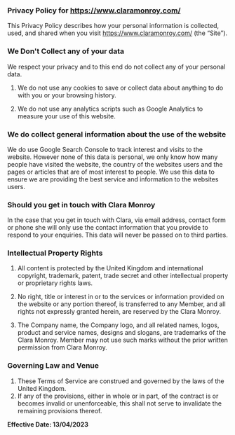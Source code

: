 ### Privacy Policy for https://www.claramonroy.com/

This Privacy Policy describes how your personal information is collected, used, and shared when you visit https://www.claramonroy.com/ (the “Site”).

### We Don't Collect any of your data

We respect your privacy and to this end do not collect any of your personal data.

1. We do not use any cookies to save or collect data about anything to do with you or your browsing history.

2. We do not use any analytics scripts such as Google Analytics to measure your use of this website.


### We do collect general information about the use of the website

We do use Google Search Console to track interest and visits to the website. However none of this data is personal, we only
know how many people have visited the website, the country of the websites users and the pages or articles that
are of most interest to people. We use this data to ensure we are providing the best service and information to the websites users.

### Should you get in touch with Clara Monroy

In the case that you get in touch with Clara, via email address, contact form or phone she will only use the contact information that you provide
to respond to your enquiries. This data will never be passed on to third parties.



### Intellectual Property Rights

1.  All content is protected by the United Kingdom and international copyright, trademark, patent, trade secret and other intellectual property or proprietary rights laws.

2.  No right, title or interest in or to the services or information provided on the website or any portion thereof, is transferred to any Member, and all rights not expressly granted herein, are reserved by the Clara Monroy.

3.  The Company name, the Company logo, and all related names, logos, product and service names, designs
    and slogans, are trademarks of the Clara Monroy. Member may not use such marks
    without the prior written permission from Clara Monroy.


### Governing Law and Venue

1.  These Terms of Service are construed and governed by the laws of the United Kingdom.
2.  If any of the provisions, either in whole or in part, of the contract is or becomes invalid or unenforceable, this shall not serve to invalidate the remaining provisions thereof.

**Effective Date: 13/04/2023**
